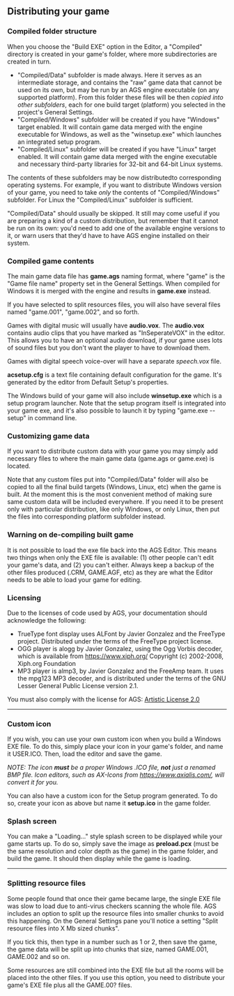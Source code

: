 ## Distributing your game

### Compiled folder structure

When you choose the "Build EXE" option in the Editor, a "Compiled" directory is created in your game's folder, where more subdirectories are created in turn.

* "Compiled/Data" subfolder is made always. Here it serves as an intermediate storage, and contains the "raw" game data that cannot be used on its own, but may be run by an AGS engine executable (on any supported platform). From this folder these files will be then _copied into other subfolders_, each for one build target (platform) you selected in the project's General Settings.
* "Compiled/Windows" subfolder will be created if you have "Windows" target enabled. It will contain game data merged with the engine executable for Windows, as well as the "winsetup.exe" which launches an integrated setup program.
* "Compiled/Linux" subfolder will be created if you have "Linux" target enabled. It will contain game data merged with the engine executable and necessary third-party libraries for 32-bit and 64-bit Linux systems.

The contents of these subfolders may be now distributedto corresponding operating systems. For example, if you want to
distribute Windows version of your game, you need to take _only_ the contents of "Compiled/Windows" subfolder. For Linux the "Compiled/Linux" subfolder is sufficient.

"Compiled/Data" should usually be skipped. It still may come useful if you are preparing a kind of a custom distribution, but remember that it cannot be run on its own: you'd need to add one of the available engine versions to it, or warn users that they'd have to have AGS engine installed on their system.

### Compiled game contents

The main game data file has **game.ags** naming format, where "game" is the "Game file name" property set in the General Settings. When compiled for Windows it is merged with the engine and results in **game.exe** instead.

If you have selected to split resources files, you will also have several files named "game.001", "game.002", and so forth.

Games with digital music will usually have **audio.vox**. The **audio.vox** contains audio clips that you have marked
as "InSeperateVOX" in the editor. This allows you to have an optional audio download, if your game uses lots of sound files but you don't want the player to have to download them.

Games with digital speech voice-over will have a separate *speech.vox* file.

**acsetup.cfg** is a text file containing default configuration for the game. It's generated by the editor from Default Setup's properties.

The Windows build of your game will also include **winsetup.exe** which is a setup program launcher. Note that the setup program itself is integrated into your game exe, and it's also possible to launch it by typing "game.exe --setup" in command line.

### Customizing game data

If you want to distribute custom data with your game you may simply add necessary files to where the main game data (game.ags or game.exe) is located.

Note that any custom files put into "Compiled/Data" folder will also be copied to all the final build targets (Windows, Linux, etc) when the game is built. At the moment this is the most convenient method of making sure same custom data will be included everywhere. If you need it to be present only with particular distribution, like only Windows, or only Linux, then put the files into corresponding platform subfolder instead.

### Warning on de-compiling built game

It is not possible to load the exe file back into the AGS Editor. This means two things when only the EXE file is available: (1) other people can't edit your game's data, and (2) you can't either. Always keep a backup of the other files produced (.CRM, GAME.AGF, etc) as they are what the Editor needs to be able to load your game for editing.

### Licensing

Due to the licenses of code used by AGS, your documentation
should acknowledge the following:

* TrueType font display uses ALFont by Javier Gonzalez and the FreeType
project. Distributed under the terms of the FreeType project license.
* OGG player is alogg by Javier Gonzalez, using the Ogg Vorbis decoder,
which is available from https://www.xiph.org/ Copyright (c) 2002-2008,
Xiph.org Foundation
* MP3 player is almp3, by Javier Gonzalez and the FreeAmp team. It uses
the mpg123 MP3 decoder, and is distributed under the terms of the GNU
Lesser General Public License version 2.1.

You must also comply with the license for AGS:
[Artistic License 2.0](https://opensource.org/licenses/artistic-license-2.0.php)

---

### Custom icon

If you wish, you can use your own custom icon when you build a Windows
EXE file. To do this, simply place your icon in your game's folder, and
name it USER.ICO. Then, load the editor and save the game.

*NOTE: The icon **must** be a proper Windows .ICO file, **not** just a
renamed BMP file. Icon editors, such as AX-Icons from
https://www.axialis.com/, will convert it for you.*

You can also have a custom icon for the Setup program generated. To do
so, create your icon as above but name it **setup.ico** in the game
folder.

### Splash screen

You can make a "Loading..." style splash screen to be displayed while your game starts up. To do so, simply save the image as **preload.pcx** (must be the same resolution and color depth as the game) in the game folder, and build the game. It should then display while the game is loading.

---

### Splitting resource files

Some people found that once their game became large, the single EXE file
was slow to load due to anti-virus checkers scanning the whole file. AGS
includes an option to split up the resource files into smaller chunks to
avoid this happening. On the General Settings pane you'll notice a
setting "Split resource files into X Mb sized chunks".

If you tick this, then type in a number such as 1 or 2, then save the
game, the game data will be split up into chunks that size, named
GAME.001, GAME.002 and so on.

Some resources are still combined into the EXE file but all the rooms
will be placed into the other files. If you use this option, you need to
distribute your game's EXE file plus all the GAME.00? files.
